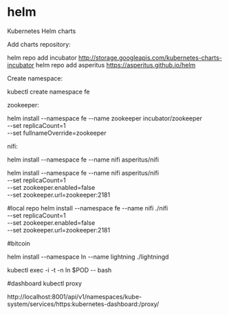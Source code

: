 # helm
Kubernetes Helm charts

Add charts repository:

helm repo add incubator http://storage.googleapis.com/kubernetes-charts-incubator
helm repo add asperitus https://asperitus.github.io/helm


Create namespace:

kubectl create namespace fe


zookeeper:

helm install --namespace fe --name zookeeper incubator/zookeeper \
      --set replicaCount=1 \
      --set fullnameOverride=zookeeper

nifi:

helm install --namespace fe --name nifi asperitus/nifi

helm install --namespace fe --name nifi asperitus/nifi \
    --set replicaCount=1 \
    --set zookeeper.enabled=false \
    --set zookeeper.url=zookeeper:2181

#local repo
helm install --namespace fe --name nifi ./nifi \
    --set replicaCount=1 \
    --set zookeeper.enabled=false \
    --set zookeeper.url=zookeeper:2181


#bitcoin

helm install --namespace ln --name lightning ./lightningd

<!-- docker run -it --rm --entrypoint "/bin/bash" elementsproject/lightningd -->
<!-- docker run -it --rm --entrypoint "/usr/bin/lightning-cli" elementsproject/lightningd --help -->

kubectl exec -i -t -n ln $POD -- bash

#dashboard
kubectl proxy

http://localhost:8001/api/v1/namespaces/kube-system/services/https:kubernetes-dashboard:/proxy/